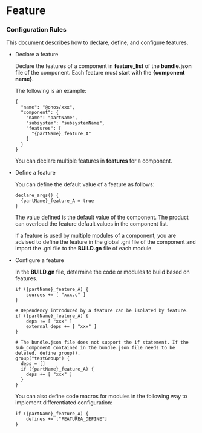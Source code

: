 # Feature
### Configuration Rules

This document describes how to declare, define, and configure features.

- Declare a feature

  Declare the features of a component in **feature_list** of the **bundle.json** file of the component. Each feature must start with the **{component name}**. 

  The following is an example:

  ```
  {
    "name": "@ohos/xxx",
    "component": {
      "name": "partName",
      "subsystem": "subsystemName",
      "features": [
        "{partName}_feature_A"
      ]
    }
  }
  ```

   You can declare multiple features in **features** for a component.

- Define a feature

  You can define the default value of a feature as follows:

  ```
  declare_args() {
    {partName}_feature_A = true
  }
  ```

  The value defined is the default value of the component. The product can overload the feature default values in the component list.

  If a feature is used by multiple modules of a component, you are advised to define the feature in the global .gni file of the component and import the .gni file to the **BUILD.gn** file of each module.

- Configure a feature

  In the **BUILD.gn** file, determine the code or modules to build based on features.

  ```
  if ({partName}_feature_A) {
      sources += [ "xxx.c" ]
  }
  
  # Dependency introduced by a feature can be isolated by feature.
  if ({partName}_feature_A) {
      deps += [ "xxx" ]
      external_deps += [ "xxx" ]
  }
  
  # The bundle.json file does not support the if statement. If the sub_component contained in the bundle.json file needs to be deleted, define group().
  group("testGroup") {
    deps = []
    if ({partName}_feature_A) {
      deps += [ "xxx" ]
    }
  }
  ```

  You can also define code macros for modules in the following way to implement differentiated configuration:

  ```
  if ({partName}_feature_A) {
      defines += ["FEATUREA_DEFINE"]
  }
  ```
